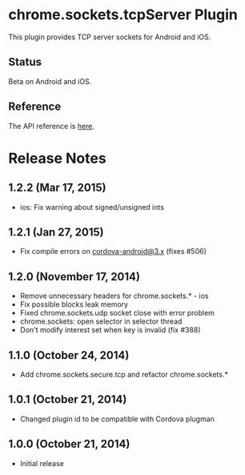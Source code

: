 # chrome.sockets.tcpServer Plugin

This plugin provides TCP server sockets for Android and iOS.

## Status

Beta on Android and iOS.

## Reference

The API reference is [here](https://developer.chrome.com/apps/sockets_tcpServer).

# Release Notes

## 1.2.2 (Mar 17, 2015)
* ios: Fix warning about signed/unsigned ints

## 1.2.1 (Jan 27, 2015)
* Fix compile errors on cordova-android@3.x (fixes #506)

## 1.2.0 (November 17, 2014)
* Remove unnecessary headers for chrome.sockets.* - ios
* Fix possible blocks leak memory
* Fixed chrome.sockets.udp socket close with error problem
* chrome.sockets: open selector in selector thread
* Don't modify interest set when key is invalid (fix #388)

## 1.1.0 (October 24, 2014)
* Add chrome.sockets.secure.tcp and refactor chrome.sockets.*

## 1.0.1 (October 21, 2014)
* Changed plugin id to be compatible with Cordova plugman

## 1.0.0 (October 21, 2014)
* Initial release
